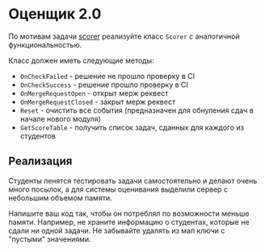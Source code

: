 # Оценщик 2.0

По мотивам задачи [scorer](../scorer/readme.md) реализуйте класс `Scorer` с аналогичной функциональностью.

Класс должен иметь следующие методы:
- `OnCheckFailed` - решение не прошло проверку в CI
- `OnCheckSuccess` - решение прошло проверку в CI
- `OnMergeRequestOpen` - открыт мерж реквест
- `OnMergeRequestClosed` - закрыт мерж реквест
- `Reset` - очистить все события (предназначен для обнуления сдач в начале нового модуля)
- `GetScoreTable` - получить список задач, сданных для каждого из студентов

## Реализация

Студенты ленятся тестировать задачи самостоятельно и делают очень много посылок,
а для системы оценивания выделили сервер с небольшим объемом памяти.

Напишите ваш код так, чтобы он потреблял по возможности меньше памяти.
Например, не храните информацию о студентах, которые не сдали ни одной задачи.
Не забывайте удалять из мап ключи с "пустыми" значениями.
